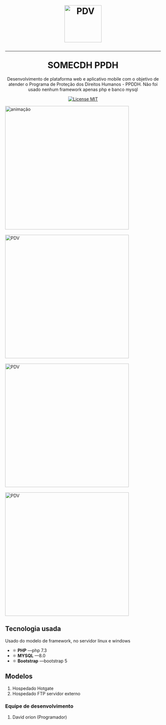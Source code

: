 <h1 align="center">

  <img src="/assets/projetos/12/img/logo.png" alt="PDV" width="120">
<br>
<hr />
SOMECDH PPDH
</h1>

<p align="center">Desenvolvimento de plataforma web e aplicativo mobile com o objetivo de atender o
Programa de Proteção dos Direitos Humanos - PPDDH.
Não foi usado nenhum framework apenas php e banco mysql
</p>

<p align="center">
  <a href="#">
    <img src="https://img.shields.io/badge/License-MIT-blue.svg" alt="License MIT">
  </a>
</p>

<img src="/assets/projetos/12/img/aplicativoanalistico .gif" alt="animação" height='400px' align="center" height="425">
<br><br>
<img src="/assets/projetos/12/img/01.png" alt="PDV" height='400px' >
<br><br>
<img src="/assets/projetos/12/img/02.png" alt="PDV"  height='400px'>
<br>
<br>
<img src="/assets/projetos/12/img/1.png" alt="PDV" height='400px' >


## Tecnologia usada

Usado do modelo de framework, no servidor linux e windows

- ⚛️ **PHP** —php 7.3
- ⚛️ **MYSQL** —8.0
- ⚛️ **Bootstrap** —bootstrap 5



## Modelos

1. Hospedado Hotgate 
2. Hospedado FTP servidor externo
 


### Equipe de desenvolvimento

1. David orion (Programador)



